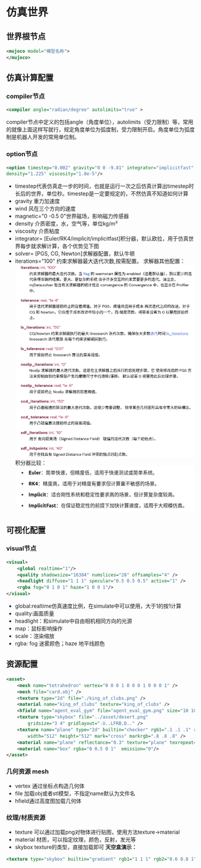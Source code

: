 # 仿真世界
## 世界根节点
```xml
<mujoco model="模型名称">
</mujoco>
```
## 仿真计算配置
### compiler节点
```xml
<compiler angle="radian/degree" autolimits="true" >
```
compiler节点中定义的包括angle（角度单位），autolimits（受力限制）等，常用的就像上面这样写就行，规定角度单位为弧度制，受力限制开启。角度单位为弧度制是机器人开发的常用单位制。
### option节点
```xml
<option timestep="0.002" gravity="0 0 -9.81" integrator="implicitfast" 
density="1.225" viscosity="1.8e-5"/>
```
* timestep代表仿真走一步的时间，也就是运行一次之后仿真计算出timestep时长后的世界，单位秒。timestep是一定要规定的，不然仿真不知道如何计算
* gravity 重力加速度
* wind 风在三个方向的速度
* magnetic="0 -0.5 0"世界磁场，影响磁力传感器
* density 介质密度，水，空气等，单位kg/m³
* viscosity 介质粘度
* integrator= [Euler/RK4/implicit/implicitfast]积分器，默认欧拉，用于仿真世界每步就求解计算，各个优势见下图
* solver= [PGS, CG, Newton]求解器配置，默认牛顿
* iterations="100" 约束求解器最大迭代次数,按需配置。
求解器其他配置：
![](../asset/slove.png)
积分器比较：
![](../asset/integrator.png)

## 可视化配置
### visual节点
```xml
<visual>
    <global realtime="1"/>
    <quality shadowsize="16384" numslices="28" offsamples="4" />
    <headlight diffuse="1 1 1" specular="0.5 0.5 0.5" active="1" />
    <rgba fog="0 1 0 1" haze="1 0 0 1"/>
</visual>
```
* global:realtime仿真速度比例，在simulate中可以使用，大于1的按1计算
* quality:画面质量
* headlight：和simulate中自由相机相同方向的光源
* map：鼠标影响操作
* scale：渲染缩放
* rgba: fog 迷雾颜色；haze 地平线颜色

## 资源配置
```xml
<asset>
    <mesh name="tetrahedron" vertex="0 0 0 1 0 0 0 1 0 0 0 1" />
    <mesh file="card.obj" />
    <texture type="2d" file="./king_of_clubs.png" />
    <material name="king_of_clubs" texture="king_of_clubs" />
    <hfield name="agent_eval_gym" file="agent_eval_gym.png" size="10 10 1.5 0.1" />
    <texture type="skybox" file="../asset/desert.png"
        gridsize="3 4" gridlayout=".U..LFRB.D.." />
    <texture name="plane" type="2d" builtin="checker" rgb1=".1 .1 .1" rgb2=".9 .9 .9"
        width="512" height="512" mark="cross" markrgb=".8 .8 .8" />
    <material name="plane" reflectance="0.3" texture="plane" texrepeat="1 1" texuniform="true"/>
    <material name="box" rgba="0 0.5 0 1"  emission="0"/>
</asset>
```
### 几何资源 mesh
* vertex 通过坐标点构造几何体
* file 加载obj或者stl模型，不指定name默认为文件名
* hfield通过高度图加载几何体
### 纹理/材质资源
* texture 可以通过加载png对物体进行贴图，使用方法texture->material
* material 材质，可以指定纹理，颜色，反射，发光等
* skybox texture的类型，直接加载即可
**天空盒演示：**
```xml
<texture type="skybox" builtin="gradient" rgb1="1 1 1" rgb2="0.6 0.8 1" width="256" height="256"/>
```